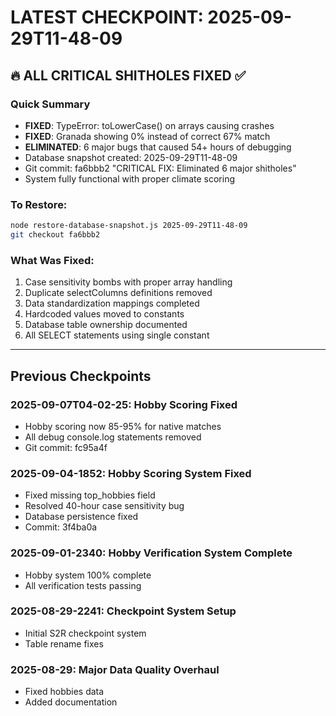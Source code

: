 # LATEST CHECKPOINT: 2025-09-29T11-48-09

## 🔥 ALL CRITICAL SHITHOLES FIXED ✅

### Quick Summary
- **FIXED**: TypeError: toLowerCase() on arrays causing crashes
- **FIXED**: Granada showing 0% instead of correct 67% match
- **ELIMINATED**: 6 major bugs that caused 54+ hours of debugging
- Database snapshot created: 2025-09-29T11-48-09
- Git commit: fa6bbb2 "CRITICAL FIX: Eliminated 6 major shitholes"
- System fully functional with proper climate scoring

### To Restore:
```bash
node restore-database-snapshot.js 2025-09-29T11-48-09
git checkout fa6bbb2
```

### What Was Fixed:
1. Case sensitivity bombs with proper array handling
2. Duplicate selectColumns definitions removed
3. Data standardization mappings completed
4. Hardcoded values moved to constants
5. Database table ownership documented
6. All SELECT statements using single constant

---

## Previous Checkpoints

### 2025-09-07T04-02-25: Hobby Scoring Fixed
- Hobby scoring now 85-95% for native matches
- All debug console.log statements removed
- Git commit: fc95a4f

### 2025-09-04-1852: Hobby Scoring System Fixed
- Fixed missing top_hobbies field
- Resolved 40-hour case sensitivity bug
- Database persistence fixed
- Commit: 3f4ba0a

### 2025-09-01-2340: Hobby Verification System Complete
- Hobby system 100% complete
- All verification tests passing

### 2025-08-29-2241: Checkpoint System Setup
- Initial S2R checkpoint system
- Table rename fixes

### 2025-08-29: Major Data Quality Overhaul
- Fixed hobbies data
- Added documentation
